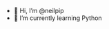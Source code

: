 - 👋 Hi, I’m @neilpip
- 🌱 I’m currently learning Python

<!---
neilpip/neilpip is a ✨ special ✨ repository because its `README.md` (this file) appears on your GitHub profile.
You can click the Preview link to take a look at your changes.
--->
